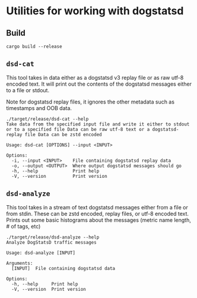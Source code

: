 # Utilities for working with dogstatsd


## Build
`cargo build --release`

## `dsd-cat`
This tool takes in data either as a dogstatsd v3 replay file or as raw utf-8 encoded text.
It will print out the contents of the dogstatsd messages either to a file or stdout.

Note for dogstatsd replay files, it ignores the other metadata such as timestamps and OOB data.

```
./target/release/dsd-cat --help
Take data from the specified input file and write it either to stdout or to a specified file Data can be raw utf-8 text or a dogstatsd-replay file Data can be zstd encoded

Usage: dsd-cat [OPTIONS] --input <INPUT>

Options:
  -i, --input <INPUT>    File containing dogstatsd replay data
  -o, --output <OUTPUT>  Where output dogstatsd messages should go
  -h, --help             Print help
  -V, --version          Print version
```

## `dsd-analyze`
This tool takes in a stream of text dogstatsd messages either from a file or
from stdin. These can be zstd encoded, replay files, or utf-8 encoded text.
Prints out some basic histograms about the messages (metric name length, # of tags, etc)

```
./target/release/dsd-analyze --help
Analyze DogStatsD traffic messages

Usage: dsd-analyze [INPUT]

Arguments:
  [INPUT]  File containing dogstatsd data

Options:
  -h, --help     Print help
  -V, --version  Print version
```

